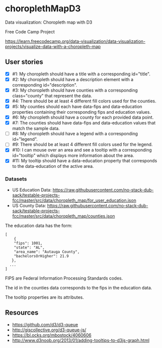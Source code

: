 # choroplethMapD3
Data visualization: Choropleth map with D3

Free Code Camp Project

https://learn.freecodecamp.org/data-visualization/data-visualization-projects/visualize-data-with-a-choropleth-map

## User stories
- [x] #1: My choropleth should have a title with a corresponding id="title".
- [x] #2: My choropleth should have a description element with a corresponding id="description".
- [x] #3: My choropleth should have counties with a corresponding class="county" that represent the data.
- [x] #4: There should be at least 4 different fill colors used for the counties.
- [x] #5: My counties should each have data-fips and data-education properties containing their corresponding fips and education values.
- [x] #6: My choropleth should have a county for each provided data point.
- [x] #7: The counties should have data-fips and data-education values that match the sample data.
- [ ] #8: My choropleth should have a legend with a corresponding id="legend".
- [ ] #9: There should be at least 4 different fill colors used for the legend.
- [x] #10: I can mouse over an area and see a tooltip with a corresponding id="tooltip" which displays more information about the area.
- [x] #11: My tooltip should have a data-education property that corresponds to the data-education of the active area.

### Datasets
- US Education Data: https://raw.githubusercontent.com/no-stack-dub-sack/testable-projects-fcc/master/src/data/choropleth_map/for_user_education.json
- US County Data: https://raw.githubusercontent.com/no-stack-dub-sack/testable-projects-fcc/master/src/data/choropleth_map/counties.json

The education data has the form:

    [
	    {
        "fips": 1001,
        "state": "AL",
        "area_name": "Autauga County",
        "bachelorsOrHigher": 21.9
       },
      ...
    ]

FIPS are Federal Information Processing Standards codes.

The id in the counties data corresponds to the fips in the education data.

The tooltip properties are its attributes.

## Resources
- https://github.com/d3/d3-queue
- http://giscollective.org/d3-queue-js/
- https://bl.ocks.org/mbostock/4060606
- http://www.d3noob.org/2013/01/adding-tooltips-to-d3js-graph.html
